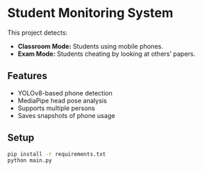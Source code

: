 # Student Monitoring System

This project detects:
- **Classroom Mode:** Students using mobile phones.
- **Exam Mode:** Students cheating by looking at others’ papers.

## Features
- YOLOv8-based phone detection
- MediaPipe head pose analysis
- Supports multiple persons
- Saves snapshots of phone usage

## Setup
```bash
pip install -r requirements.txt
python main.py

